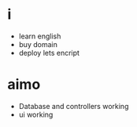 # i
- learn english 
- buy domain
- deploy lets encript

# aimo
- Database and controllers working
- ui working 